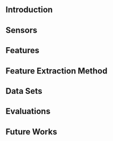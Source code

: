 Introduction
-------

Sensors
------

Features
------

Feature Extraction Method
----------------

Data Sets
----------------

Evaluations
----------------

Future Works
------------


